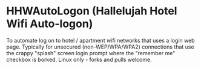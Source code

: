 # HHWAutoLogon (Hallelujah Hotel Wifi Auto-logon)
To automate log on to hotel / apartment wifi networks that uses a login web page. Typically for unsecured (non-WEP/WPA/WPA2) connections that use the crappy "splash" screen login prompt where the "remember me" checkbox is borked. Linux only - forks and pulls welcome.
